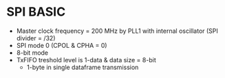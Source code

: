 # SPI BASIC


- Master clock frequency = 200 MHz by PLL1 with internal oscillator (SPI divider = /32)
- SPI mode 0 (CPOL & CPHA = 0)
- 8-bit mode
- TxFIFO treshold level is 1-data & data size = 8-bit
    - 1-byte in single dataframe transmission
